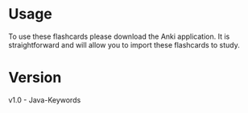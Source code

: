 # Usage
To use these flashcards please download the Anki application. It is straightforward and will allow you to import these flashcards to study.

# Version
v1.0	- Java-Keywords